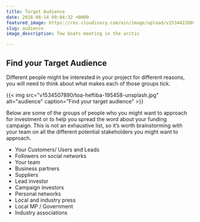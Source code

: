 ```yaml
---
title: Target Audience
date: 2018-08-14 09:04:32 +0000
featured_image: https://res.cloudinary.com/ain/image/upload/v1534422069/seedtribe/rolf-gelpke-463564-unsplash.jpg
slug: audience
image_description: Tow boats meeting in the arctic

---
```

## Find your Target Audience

Different people might be interested in your project for
different reasons, you will need to think about what
makes each of those groups tick.

{{< img src="v1534507890/toa-heftiba-195458-unsplash.jpg" alt="audience" caption="Find your target audience" >}} 


Below are some of the groups of people who you might
want to approach for investment or to help you spread
the word about your funding campaign. This is not an
exhaustive list, so it’s worth brainstorming with your
team on all the different potential stakeholders you
might want to approach.

* Your Customers/ Users and Leads
* Followers on social networks
* Your team
* Business partners
* Suppliers
* Lead investor
* Campaign investors
* Personal networks
* Local and industry press
* Local MP / Government
* Industry associations